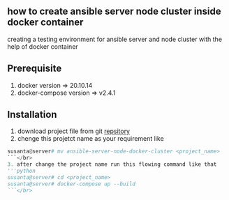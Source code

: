 ## how to create ansible server node cluster inside docker container
creating a testing environment for ansible server and node cluster with the help of docker container 
## Prerequisite
1. docker version =>  20.10.14</br>
2. docker-compose version => v2.4.1
 
## Installation
1. download project file from git [repsitory](https://github.com/susanta2022/ansible-server-node-docker-cluster/archive/refs/heads/master.zip)</br>
2. chenge this projetct name as your requirement like</br>
``` python
susanta@server# mv ansible-server-node-docker-cluster <project_name>
```</br>
3. after change the project name run this flowing command like that
'''python
susanta@server# cd <project_name>
susanta@server# docker-compose up --build
```</br>


